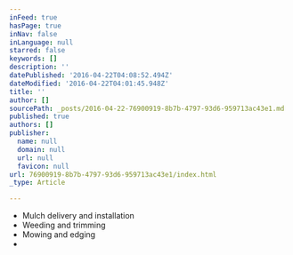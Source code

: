 ```yaml
---
inFeed: true
hasPage: true
inNav: false
inLanguage: null
starred: false
keywords: []
description: ''
datePublished: '2016-04-22T04:08:52.494Z'
dateModified: '2016-04-22T04:01:45.948Z'
title: ''
author: []
sourcePath: _posts/2016-04-22-76900919-8b7b-4797-93d6-959713ac43e1.md
published: true
authors: []
publisher:
  name: null
  domain: null
  url: null
  favicon: null
url: 76900919-8b7b-4797-93d6-959713ac43e1/index.html
_type: Article

---
```

* Mulch delivery and installation
* Weeding and trimming
* Mowing and edging
*